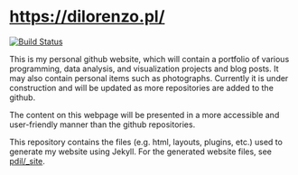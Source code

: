 # https://dilorenzo.pl/

[![Build Status](https://travis-ci.org/pdil/website-generator.svg?branch=master)](https://travis-ci.org/pdil/website-generator)

This is my personal github website, which will contain a portfolio of various programming, data analysis, and visualization projects and blog posts. It may also contain personal items such as photographs. Currently it is under construction and will be updated as more repositories are added to the github.

The content on this webpage will be presented in a more accessible and user-friendly manner than the github repositories.

This repository contains the files (e.g. html, layouts, plugins, etc.) used to generate my website using Jekyll. For the generated website files, see [pdil/_site](http://www.github.com/pdil/_site).
